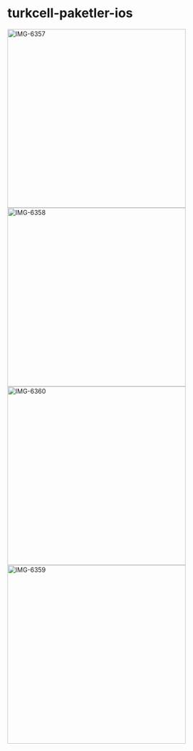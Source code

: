 # turkcell-paketler-ios

<a href="https://ibb.co/R6w8Phy"><img src="https://i.ibb.co/bv9tLHJ/IMG-6357.png" height="400" alt="IMG-6357" border="0"></a>
<a href="https://ibb.co/bPbHGdv"><img src="https://i.ibb.co/nbP3Kk1/IMG-6358.png" height="400" alt="IMG-6358" border="0"></a>
<a href="https://ibb.co/bssTw1J"><img src="https://i.ibb.co/jyym0hR/IMG-6360.png" height="400" alt="IMG-6360" border="0"></a>
<a href="https://ibb.co/tDXZ9MW"><img src="https://i.ibb.co/hVfXSRt/IMG-6359.png" height="400" alt="IMG-6359" border="0"></a>
